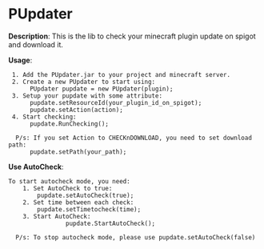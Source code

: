 # PUpdater

**Description**: This is the lib to check your minecraft plugin update on spigot and download it.

**Usage**:

     1. Add the PUpdater.jar to your project and minecraft server.
     2. Create a new PUpdater to start using:	  
          PUpdater pupdate = new PUpdater(plugin);     		 
     3. Setup your pupdate with some attribute:  
          pupdate.setResourceId(your_plugin_id_on_spigot);
          pupdate.setAction(action);         
     4. Start checking:
          pupdate.RunChecking();
		
	  P/s: If you set Action to CHECKnDOWNLOAD, you need to set download path:
          pupdate.setPath(your_path);
			 
**Use AutoCheck**:

	To start autocheck mode, you need:
		1. Set AutoCheck to true:
			pupdate.setAutoCheck(true);
		2. Set time between each check:
			pupdate.setTimetocheck(time);
		3. Start AutoCheck:
                    pupdate.StartAutoCheck();   
         
      P/s: To stop autocheck mode, please use pupdate.setAutoCheck(false)
        
        



